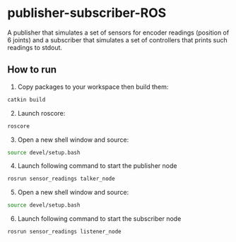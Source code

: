 # publisher-subscriber-ROS
A publisher that simulates a set of sensors for encoder readings (position of 6 joints) and a subscriber that simulates a set of controllers that prints such readings to stdout.

## How to run
1. Copy packages to your workspace then build them:
```bash
catkin build
```
2. Launch roscore:
```bash
roscore
```
3. Open a new shell window and source:
```bash
source devel/setup.bash
```
4. Launch following command to start the publisher node
```bash
rosrun sensor_readings talker_node
```
5. Open a new shell window and source:
```bash
source devel/setup.bash
```
6. Launch following command to start the subscriber node
```bash
rosrun sensor_readings listener_node
```


